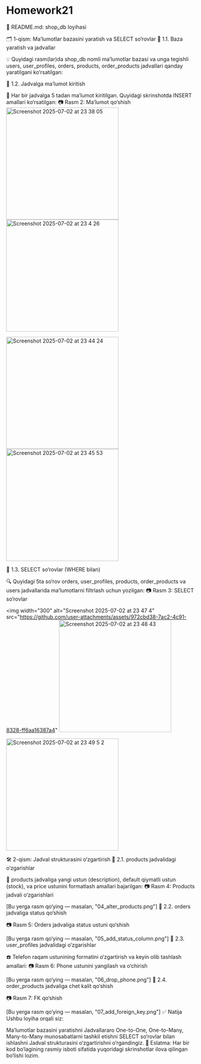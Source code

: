 # Homework21

📘 README.md: shop_db loyihasi

🗂️ 1-qism: Ma’lumotlar bazasini yaratish va SELECT so‘rovlar
🔸 1.1. Baza yaratish va jadvallar

💡 Quyidagi rasm(lar)da shop_db nomli ma’lumotlar bazasi va unga tegishli users, user_profiles, orders, products, order_products jadvallari qanday yaratilgani ko‘rsatilgan:

🔸 1.2. Jadvalga ma’lumot kiritish

📌 Har bir jadvalga 5 tadan ma’lumot kiritilgan. Quyidagi skrinshotda INSERT amallari ko‘rsatilgan:
📷 Rasm 2: Ma’lumot qo‘shish
<img width="300" alt="Screenshot 2025-07-02 at 23 38 05" src="https://github.com/user-attachments/assets/f97bbf9f-d7ed-4e77-9016-d4b35b947c03" />  <img width="300" alt="Screenshot 2025-07-02 at 23 4 26" src="https://github.com/user-attachments/assets/d4052722-1fc1-45a9-8008-3846090e9cca" />

<img width="300" alt="Screenshot 2025-07-02 at 23 44 24" src="https://github.com/user-attachments/assets/986c4320-cdcf-4d9f-8e6a-b614c3649eba" />  <img width="300" alt="Screenshot 2025-07-02 at 23 45 53" src="https://github.com/user-attachments/assets/20f3722b-1c26-4315-a552-e9cf550f468a" />

🔸 1.3. SELECT so‘rovlar (WHERE bilan)

🔍 Quyidagi 5ta so‘rov orders, user_profiles, products, order_products va users jadvallarida ma’lumotlarni filtrlash uchun yozilgan:
📷 Rasm 3: SELECT so‘rovlar

<img width="300" alt="Screenshot 2025-07-02 at 23 47 4" src="https://github.com/user-attachments/assets/972cbd38-7ac2-4c91-8328-ff6aa16387a4"  <img width="300" alt="Screenshot 2025-07-02 at 23 48 43" src="https://github.com/user-attachments/assets/5e25b367-7682-48f6-85cb-cafb01b1767a" />

<img width="300" alt="Screenshot 2025-07-02 at 23 49 5 2" src="https://github.com/user-attachments/assets/05a59e5b-f5f9-4bd4-8834-5cffe9b103ec" />


🛠️ 2-qism: Jadval strukturasini o‘zgartirish
🔸 2.1. products jadvalidagi o‘zgarishlar

🛒 products jadvaliga yangi ustun (description), default qiymatli ustun (stock), va price ustunini formatlash amallari bajarilgan:
📷 Rasm 4: Products jadvali o‘zgarishlari

[Bu yerga rasm qo‘ying — masalan, "04_alter_products.png"]
🔸 2.2. orders jadvaliga status qo‘shish

📷 Rasm 5: Orders jadvaliga status ustuni qo‘shish

[Bu yerga rasm qo‘ying — masalan, "05_add_status_column.png"]
🔸 2.3. user_profiles jadvalidagi o‘zgarishlar

☎️ Telefon raqam ustunining formatini o‘zgartirish va keyin olib tashlash amallari:
📷 Rasm 6: Phone ustunini yangilash va o‘chirish

[Bu yerga rasm qo‘ying — masalan, "06_drop_phone.png"]
🔸 2.4. order_products jadvaliga chet kalit qo‘shish

📷 Rasm 7: FK qo‘shish

[Bu yerga rasm qo‘ying — masalan, "07_add_foreign_key.png"]
✅ Natija
Ushbu loyiha orqali siz:

Ma’lumotlar bazasini yaratishni
Jadvallararo One-to-One, One-to-Many, Many-to-Many munosabatlarni tashkil etishni
SELECT so‘rovlar bilan ishlashni
Jadval strukturasini o‘zgartirishni o‘rgandingiz.
📎 Eslatma: Har bir kod bo‘lagining rasmiy isboti sifatida yuqoridagi skrinshotlar ilova qilingan bo‘lishi lozim.
